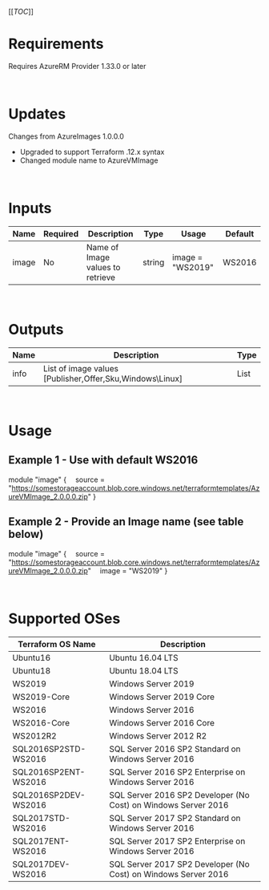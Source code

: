 [[_TOC_]]

# Requirements
Requires AzureRM Provider 1.33.0 or later

<br>

# Updates
Changes from AzureImages 1.0.0.0
* Upgraded to support Terraform .12.x syntax
* Changed module name to AzureVMImage

<br>

# Inputs
|Name|Required|Description|Type|Usage|Default|
|---|---|---|---|---|---|
|image|No|Name of Image values to retrieve|string|image = "WS2019"|WS2016|

<br>

# Outputs
|Name|Description|Type|
|---|---|---|
|info|List of image values [Publisher,Offer,Sku,Windows\Linux]|List|

<br>

# Usage

## Example 1 - Use with default WS2016
<!-- In VS Code the line feeds don't show in the markdown preview but it is correct on the Azure DevOps Wiki -->
module "image" {
&emsp;source  = "https://somestorageaccount.blob.core.windows.net/terraformtemplates/AzureVMImage_2.0.0.0.zip"
}

## Example 2 - Provide an Image name (see table below)
module "image" {
&emsp;source  = "https://somestorageaccount.blob.core.windows.net/terraformtemplates/AzureVMImage_2.0.0.0.zip"
&emsp;image   = "WS2019"
}

<br>

# Supported OSes
|Terraform OS Name|Description|
|---|---|
|Ubuntu16|Ubuntu 16.04 LTS|
|Ubuntu18|Ubuntu 18.04 LTS|
|WS2019|Windows Server 2019|
|WS2019-Core|Windows Server 2019 Core|
|WS2016|Windows Server 2016|
|WS2016-Core|Windows Server 2016 Core|
|WS2012R2|Windows Server 2012 R2|
|SQL2016SP2STD-WS2016|SQL Server 2016 SP2 Standard on Windows Server 2016|
|SQL2016SP2ENT-WS2016|SQL Server 2016 SP2 Enterprise on Windows Server 2016|
|SQL2016SP2DEV-WS2016|SQL Server 2016 SP2 Developer (No Cost) on Windows Server 2016|
|SQL2017STD-WS2016|SQL Server 2017 SP2 Standard on Windows Server 2016|
|SQL2017ENT-WS2016|SQL Server 2017 SP2 Enterprise on Windows Server 2016|
|SQL2017DEV-WS2016|SQL Server 2017 SP2 Developer (No Cost) on Windows Server 2016|
